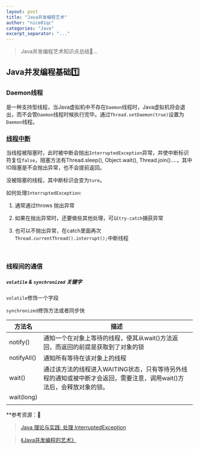```yaml
---
layout: post
title: "Java并发编程艺术"
author: "nice01qc"
categories: "Java"
excerpt_separator: "..."
---
```


> Java并发编程艺术知识点总结:dog:...

## Java并发编程基础:one:

### Daemon线程

是一种支持型线程，当Java虚拟机中不存在`Daemon`线程时，Java虚拟机将会退出，而不会管`Daemon`线程时候执行完毕。通过`Thread.setDaemon(true)`设置为`Daemon`线程。



### [线程中断](https://www.ibm.com/developerworks/cn/java/j-jtp05236.html)

当线程被阻塞时，此时被中断会抛出`InterruptedException`异常，并使中断标识符复位`false`，阻塞方法有Thread.sleep(), Object.wait(), Thread.join()....，其中IO阻塞是不会抛出异常，也不会提前返回。

没被阻塞的线程，其中断标识会变为`ture`。

如何处理`InterruptedException`: 

1. 通常通过throws 抛出异常

2. 如果在抛出异常时，还要做些其他处理，可以`try-catch`捕获异常

3. 也可以不抛出异常，在catch里面再次`Thread.currentThread().interrupt();`中断线程

   ​

### 线程间的通信

##### `volatile` & `synchronized` 关键字

`volatile`修饰一个字段

`synchronized`修饰方法或者同步快

| 方法名      | 描述                                                         |
| ----------- | ------------------------------------------------------------ |
| notify()    | 通知一个在对象上等待的线程，使其从wait()方法返回，而返回的前提是获取到了对象的锁 |
| notifyAll() | 通知所有等待在该对象上的线程                                 |
| wait()      | 通过该方法的线程进入WAITING状态，只有等待另外线程的通知或被中断才会返回，需要注意，调用wait()方法后，会释放对象的锁。 |
| wait(long)  |                                                              |
|             |                                                              |




















**参考资源：:link:

> [Java 理论与实践: 处理 InterruptedException](https://www.ibm.com/developerworks/cn/java/j-jtp05236.html)

> [《Java并发编程的艺术》](https://book.douban.com/subject/26591326/)



















